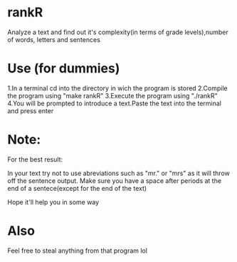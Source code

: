 # rankR
Analyze a text and find out it's complexity(in terms of grade levels),number of words, letters and sentences


# Use (for dummies)
1.In a terminal cd into the directory in wich the program is stored
2.Compile the program using "make rankR"
3.Execute the program using "./rankR"
4.You will be prompted to introduce a text.Paste the text into the terminal and press enter

# Note:
For the best result:

In your text try not to use abreviations such as "mr." or "mrs" as it will throw off the sentence output.
Make sure you have a space after periods at the end of a sentece(except for the end of the text)


Hope it'll help you in some way

# Also
Feel free to steal anything from that program lol
